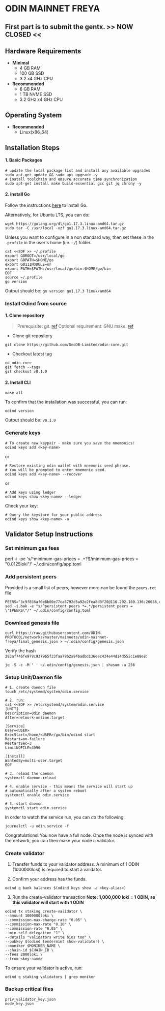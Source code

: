 # ODIN MAINNET FREYA

## First part is to submit the gentx. >> NOW CLOSED <<

## Hardware Requirements
* **Minimal**
    * 4 GB RAM
    * 100 GB SSD
    * 3.2 x4 GHz CPU
* **Recommended**
    * 8 GB RAM
    * 1 TB NVME SSD
    * 3.2 GHz x4 GHz CPU

## Operating System

* **Recommended**
    * Linux(x86_64)

## Installation Steps
#### 1. Basic Packages
```bash:
# update the local package list and install any available upgrades 
sudo apt-get update && sudo apt upgrade -y 
# install toolchain and ensure accurate time synchronization 
sudo apt-get install make build-essential gcc git jq chrony -y
```

#### 2. Install Go
Follow the instructions [here](https://golang.org/doc/install) to install Go.

Alternatively, for Ubuntu LTS, you can do:
```bash:
wget https://golang.org/dl/go1.17.3.linux-amd64.tar.gz
sudo tar -C /usr/local -xzf go1.17.3.linux-amd64.tar.gz
```

Unless you want to configure in a non standard way, then set these in the `.profile` in the user's home (i.e. `~/`) folder.

```bash:
cat <<EOF >> ~/.profile
export GOROOT=/usr/local/go
export GOPATH=$HOME/go
export GO111MODULE=on
export PATH=$PATH:/usr/local/go/bin:$HOME/go/bin
EOF
source ~/.profile
go version
```

Output should be: `go version go1.17.3 linux/amd64`


### Install Odind from source

#### 1. Clone repository

>Prerequisite: git. [ref](https://github.com/git/git)
>Optional requirement: GNU make. [ref](https://www.gnu.org/software/make/manual/html_node/index.html)
* Clone git repository
```shell
git clone https://github.com/GeoDB-Limited/odin-core.git
```
* Checkout latest tag
```shell
cd odin-core
git fetch --tags
git checkout v0.1.0
```
#### 2. Install CLI
```shell
make all
```
	
To confirm that the installation was successful, you can run:

```bash:
odind version
```
Output should be: `v0.1.0`

### Generate keys

```bash:
# To create new keypair - make sure you save the mnemonics!
odind keys add <key-name> 
```

or
```
# Restore existing odin wallet with mnemonic seed phrase. 
# You will be prompted to enter mnemonic seed. 
odind keys add <key-name> --recover
```
or
```
# Add keys using ledger
odind keys show <key-name> --ledger
```

Check your key:
```
# Query the keystore for your public address 
odind keys show <key-name> -a
```

## Validator Setup Instructions

### Set minimum gas fees
perl -i -pe 's/^minimum-gas-prices = .+?$/minimum-gas-prices = "0.0125loki"/' ~/.odin/config/app.toml

### Add persistent peers
Provided is a small list of peers, however more can be found the `peers.txt` file
```bash:
PEERS="3c9f836af6e8b00e77ca5792d5a92e2fea8d3f20@116.202.169.136:26656,46fd2ff68ac8128ce04aed6584fa67b048c228ee@162.55.214.187:26766,9d16b1ce74a34b869d69ad5fe34eaca614a36ecd@35.241.238.207:26656,02e905f49e1b869f55ad010979931b542302a9e6@35.241.221.154:26656,aa738c14df142b0119f90bcadfa1f747d5e32b25@130.211.208.2:26656,fa9bb933a7cd51675b903a4565d0c59379500be7@63.209.32.254:26656,0165cd0d60549a37abb00b6acc8227a54609c648@34.79.179.216:26656"
sed -i.bak -e "s/^persistent_peers *=.*/persistent_peers = \"$PEERS\"/" ~/.odin/config/config.toml
```

### Download genesis file
```bash:
curl https://raw.githubusercontent.com/ODIN-PROTOCOL/networks/master/mainnets/odin-mainnet-freya/final_genesis.json > ~/.odin/config/genesis.json
```

Verify the hash `283af746fe979c937965f33faa79b2a84badbd136eec434e44d14d552c1e88e8`:
```
jq -S -c -M ' ' ~/.odin/config/genesis.json | shasum -a 256
```

### Setup Unit/Daemon file

```bash:
# 1. create daemon file
touch /etc/systemd/system/odin.service

# 2. run:
cat <<EOF >> /etc/systemd/system/odin.service
[UNIT]
Description=Odin daemon
After=network-online.target

[Service]
User=<USER>
ExecStart=/home/<USER>/go/bin/odind start
Restart=on-failure
RestartSec=3
LimitNOFILE=4096

[Install]
WantedBy=multi-user.target
EOF

# 3. reload the daemon
systemctl daemon-reload

# 4. enable service - this means the service will start up 
# automatically after a system reboot
systemctl enable odin.service

# 5. start daemon
systemctl start odin.service
```

In order to watch the service run, you can do the following:
```
journalctl -u odin.service -f
```

Congratulations! You now have a full node. Once the node is synced with the network, 
you can then make your node a validator.


### Create validator
1. Transfer funds to your validator address. A minimum of 1 ODIN (1000000loki) is required to start a validator.

2. Confirm your address has the funds.

```
odind q bank balances $(odind keys show -a <key-alias>)
```

3. Run the create-validator transaction
**Note: 1,000,000 loki = 1 ODIN, so this validator will start with 1 ODIN**

```bash:
odind tx staking create-validator \ 
--amount 1000000loki \ 
--commission-max-change-rate "0.05" \ 
--commission-max-rate "0.10" \ 
--commission-rate "0.05" \ 
--min-self-delegation "1" \ 
--details "validators write bios too" \ 
--pubkey $(odind tendermint show-validator) \ 
--moniker $MONIKER_NAME \ 
--chain-id $CHAIN_ID \ 
--fees 2000loki \
--from <key-name>
```

To ensure your validator is active, run:
```
odind q staking validators | grep moniker
```

### Backup critical files
```bash:
priv_validator_key.json
node_key.json
```

